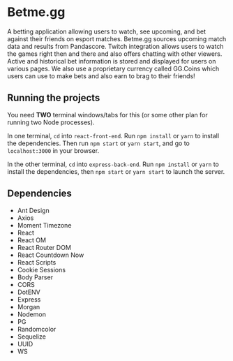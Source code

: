 # Betme.gg

A betting application allowing users to watch, see upcoming, and bet against their friends on esport matches. Betme.gg sources upcoming match data and results from Pandascore. Twitch integration allows users to watch the games right then and there and also offers chatting with other viewers. Active and historical bet information is stored and displayed for users on various pages. We also use a proprietary currency called GG.Coins which users can use to make bets and also earn to brag to their friends!

## Running the projects

You need **TWO** terminal windows/tabs for this (or some other plan for running two Node processes).

In one terminal, `cd` into `react-front-end`. Run `npm install` or `yarn` to install the dependencies. Then run `npm start` or `yarn start`, and go to `localhost:3000` in your browser.

In the other terminal, `cd` into `express-back-end`. Run `npm install` or `yarn` to install the dependencies, then `npm start` or `yarn start` to launch the server.

## Dependencies
- Ant Design
- Axios
- Moment Timezone
- React
- React OM
- React Router DOM
- React Countdown Now
- React Scripts
- Cookie Sessions
- Body Parser
- CORS
- DotENV
- Express
- Morgan
- Nodemon
- PG
- Randomcolor
- Sequelize
- UUID
- WS
